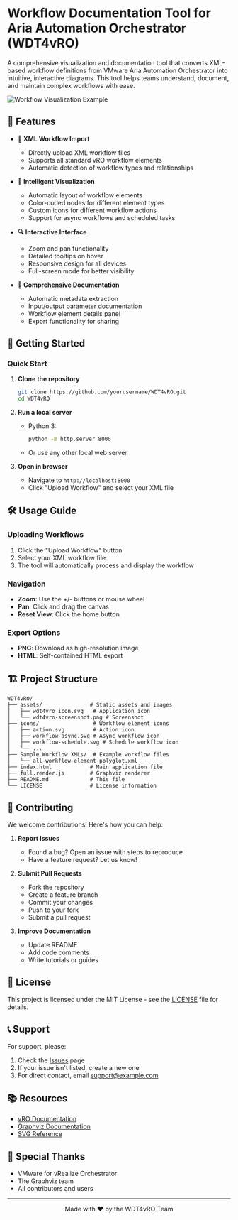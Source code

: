 # Workflow Documentation Tool for Aria Automation Orchestrator (WDT4vRO)

A comprehensive visualization and documentation tool that converts XML-based workflow definitions from VMware Aria Automation Orchestrator into intuitive, interactive diagrams. This tool helps teams understand, document, and maintain complex workflows with ease.

![Workflow Visualization Example](assets/wdt4vro-screenshot.png)

## 🌟 Features

- **📝 XML Workflow Import**
  - Directly upload XML workflow files
  - Supports all standard vRO workflow elements
  - Automatic detection of workflow types and relationships

- **🎨 Intelligent Visualization**
  - Automatic layout of workflow elements
  - Color-coded nodes for different element types
  - Custom icons for different workflow actions
  - Support for async workflows and scheduled tasks

- **🔍 Interactive Interface**
  - Zoom and pan functionality
  - Detailed tooltips on hover
  - Responsive design for all devices
  - Full-screen mode for better visibility

- **📄 Comprehensive Documentation**
  - Automatic metadata extraction
  - Input/output parameter documentation
  - Workflow element details panel
  - Export functionality for sharing

## 🚀 Getting Started

### Quick Start

1. **Clone the repository**
   ```bash
   git clone https://github.com/yourusername/WDT4vRO.git
   cd WDT4vRO
   ```

2. **Run a local server**
   - Python 3:
     ```bash
     python -m http.server 8000
     ```
   - Or use any other local web server

3. **Open in browser**
   - Navigate to `http://localhost:8000`
   - Click "Upload Workflow" and select your XML file

## 🛠️ Usage Guide

### Uploading Workflows
1. Click the "Upload Workflow" button
2. Select your XML workflow file
3. The tool will automatically process and display the workflow

### Navigation
- **Zoom**: Use the +/- buttons or mouse wheel
- **Pan**: Click and drag the canvas
- **Reset View**: Click the home button

### Export Options
- **PNG**: Download as high-resolution image
- **HTML**: Self-contained HTML export

## 🏗️ Project Structure

```
WDT4vRO/
├── assets/               # Static assets and images
│   ├── wdt4vro_icon.svg   # Application icon
│   └── wdt4vro-screenshot.png # Screenshot
├── icons/                 # Workflow element icons
│   ├── action.svg         # Action icon
│   ├── workflow-async.svg # Async workflow icon
│   ├── workflow-schedule.svg # Schedule workflow icon
│   └── ...
├── Sample Workflow XMLs/  # Example workflow files
│   └── all-workflow-element-polyglot.xml
├── index.html            # Main application file
├── full.render.js        # Graphviz renderer
├── README.md             # This file
└── LICENSE               # License information
```

## 🤝 Contributing

We welcome contributions! Here's how you can help:

1. **Report Issues**
   - Found a bug? Open an issue with steps to reproduce
   - Have a feature request? Let us know!

2. **Submit Pull Requests**
   - Fork the repository
   - Create a feature branch
   - Commit your changes
   - Push to your fork
   - Submit a pull request

3. **Improve Documentation**
   - Update README
   - Add code comments
   - Write tutorials or guides

## 📄 License

This project is licensed under the MIT License - see the [LICENSE](LICENSE) file for details.

## 📞 Support

For support, please:
1. Check the [Issues](https://github.com/imtrinity94/WDT4vRO/issues) page
2. If your issue isn't listed, create a new one
3. For direct contact, email support@example.com

## 📚 Resources

- [vRO Documentation](https://docs.vmware.com/en/vRealize-Orchestrator/)
- [Graphviz Documentation](https://graphviz.org/documentation/)
- [SVG Reference](https://developer.mozilla.org/en-US/docs/Web/SVG)

## 🌟 Special Thanks

- VMware for vRealize Orchestrator
- The Graphviz team
- All contributors and users

---

<div align="center">
  Made with ❤️ by the WDT4vRO Team
</div>
